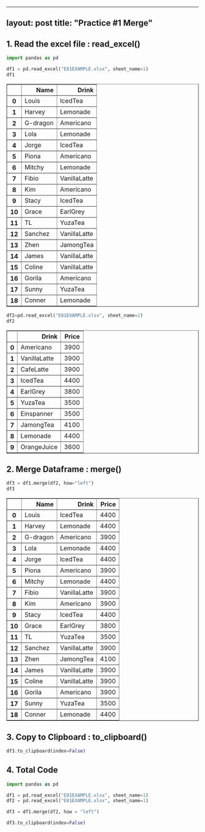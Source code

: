 
---
layout: post
title:  "Practice #1 Merge"
---




## 1. Read the excel file : read_excel()


```python
import pandas as pd

df1 = pd.read_excel("E01EXAMPLE.xlsx", sheet_name=1)
df1
```




<div>
<style scoped>
    .dataframe tbody tr th:only-of-type {
        vertical-align: middle;
    }

    .dataframe tbody tr th {
        vertical-align: top;
    }

    .dataframe thead th {
        text-align: right;
    }
</style>
<table border="1" class="dataframe">
  <thead>
    <tr style="text-align: right;">
      <th></th>
      <th>Name</th>
      <th>Drink</th>
    </tr>
  </thead>
  <tbody>
    <tr>
      <th>0</th>
      <td>Louis</td>
      <td>IcedTea</td>
    </tr>
    <tr>
      <th>1</th>
      <td>Harvey</td>
      <td>Lemonade</td>
    </tr>
    <tr>
      <th>2</th>
      <td>G-dragon</td>
      <td>Americano</td>
    </tr>
    <tr>
      <th>3</th>
      <td>Lola</td>
      <td>Lemonade</td>
    </tr>
    <tr>
      <th>4</th>
      <td>Jorge</td>
      <td>IcedTea</td>
    </tr>
    <tr>
      <th>5</th>
      <td>Piona</td>
      <td>Americano</td>
    </tr>
    <tr>
      <th>6</th>
      <td>Mitchy</td>
      <td>Lemonade</td>
    </tr>
    <tr>
      <th>7</th>
      <td>Fibio</td>
      <td>VanillaLatte</td>
    </tr>
    <tr>
      <th>8</th>
      <td>Kim</td>
      <td>Americano</td>
    </tr>
    <tr>
      <th>9</th>
      <td>Stacy</td>
      <td>IcedTea</td>
    </tr>
    <tr>
      <th>10</th>
      <td>Grace</td>
      <td>EarlGrey</td>
    </tr>
    <tr>
      <th>11</th>
      <td>TL</td>
      <td>YuzaTea</td>
    </tr>
    <tr>
      <th>12</th>
      <td>Sanchez</td>
      <td>VanillaLatte</td>
    </tr>
    <tr>
      <th>13</th>
      <td>Zhen</td>
      <td>JamongTea</td>
    </tr>
    <tr>
      <th>14</th>
      <td>James</td>
      <td>VanillaLatte</td>
    </tr>
    <tr>
      <th>15</th>
      <td>Coline</td>
      <td>VanillaLatte</td>
    </tr>
    <tr>
      <th>16</th>
      <td>Gorila</td>
      <td>Americano</td>
    </tr>
    <tr>
      <th>17</th>
      <td>Sunny</td>
      <td>YuzaTea</td>
    </tr>
    <tr>
      <th>18</th>
      <td>Conner</td>
      <td>Lemonade</td>
    </tr>
  </tbody>
</table>
</div>




```python
df2=pd.read_excel("E01EXAMPLE.xlsx", sheet_name=2)
df2
```




<div>
<style scoped>
    .dataframe tbody tr th:only-of-type {
        vertical-align: middle;
    }

    .dataframe tbody tr th {
        vertical-align: top;
    }

    .dataframe thead th {
        text-align: right;
    }
</style>
<table border="1" class="dataframe">
  <thead>
    <tr style="text-align: right;">
      <th></th>
      <th>Drink</th>
      <th>Price</th>
    </tr>
  </thead>
  <tbody>
    <tr>
      <th>0</th>
      <td>Americano</td>
      <td>3900</td>
    </tr>
    <tr>
      <th>1</th>
      <td>VanillaLatte</td>
      <td>3900</td>
    </tr>
    <tr>
      <th>2</th>
      <td>CafeLatte</td>
      <td>3900</td>
    </tr>
    <tr>
      <th>3</th>
      <td>IcedTea</td>
      <td>4400</td>
    </tr>
    <tr>
      <th>4</th>
      <td>EarlGrey</td>
      <td>3800</td>
    </tr>
    <tr>
      <th>5</th>
      <td>YuzaTea</td>
      <td>3500</td>
    </tr>
    <tr>
      <th>6</th>
      <td>Einspanner</td>
      <td>3500</td>
    </tr>
    <tr>
      <th>7</th>
      <td>JamongTea</td>
      <td>4100</td>
    </tr>
    <tr>
      <th>8</th>
      <td>Lemonade</td>
      <td>4400</td>
    </tr>
    <tr>
      <th>9</th>
      <td>OrangeJuice</td>
      <td>3600</td>
    </tr>
  </tbody>
</table>
</div>



## 2. Merge Dataframe : merge()


```python
df3 = df1.merge(df2, how="left")
df3
```




<div>
<style scoped>
    .dataframe tbody tr th:only-of-type {
        vertical-align: middle;
    }

    .dataframe tbody tr th {
        vertical-align: top;
    }

    .dataframe thead th {
        text-align: right;
    }
</style>
<table border="1" class="dataframe">
  <thead>
    <tr style="text-align: right;">
      <th></th>
      <th>Name</th>
      <th>Drink</th>
      <th>Price</th>
    </tr>
  </thead>
  <tbody>
    <tr>
      <th>0</th>
      <td>Louis</td>
      <td>IcedTea</td>
      <td>4400</td>
    </tr>
    <tr>
      <th>1</th>
      <td>Harvey</td>
      <td>Lemonade</td>
      <td>4400</td>
    </tr>
    <tr>
      <th>2</th>
      <td>G-dragon</td>
      <td>Americano</td>
      <td>3900</td>
    </tr>
    <tr>
      <th>3</th>
      <td>Lola</td>
      <td>Lemonade</td>
      <td>4400</td>
    </tr>
    <tr>
      <th>4</th>
      <td>Jorge</td>
      <td>IcedTea</td>
      <td>4400</td>
    </tr>
    <tr>
      <th>5</th>
      <td>Piona</td>
      <td>Americano</td>
      <td>3900</td>
    </tr>
    <tr>
      <th>6</th>
      <td>Mitchy</td>
      <td>Lemonade</td>
      <td>4400</td>
    </tr>
    <tr>
      <th>7</th>
      <td>Fibio</td>
      <td>VanillaLatte</td>
      <td>3900</td>
    </tr>
    <tr>
      <th>8</th>
      <td>Kim</td>
      <td>Americano</td>
      <td>3900</td>
    </tr>
    <tr>
      <th>9</th>
      <td>Stacy</td>
      <td>IcedTea</td>
      <td>4400</td>
    </tr>
    <tr>
      <th>10</th>
      <td>Grace</td>
      <td>EarlGrey</td>
      <td>3800</td>
    </tr>
    <tr>
      <th>11</th>
      <td>TL</td>
      <td>YuzaTea</td>
      <td>3500</td>
    </tr>
    <tr>
      <th>12</th>
      <td>Sanchez</td>
      <td>VanillaLatte</td>
      <td>3900</td>
    </tr>
    <tr>
      <th>13</th>
      <td>Zhen</td>
      <td>JamongTea</td>
      <td>4100</td>
    </tr>
    <tr>
      <th>14</th>
      <td>James</td>
      <td>VanillaLatte</td>
      <td>3900</td>
    </tr>
    <tr>
      <th>15</th>
      <td>Coline</td>
      <td>VanillaLatte</td>
      <td>3900</td>
    </tr>
    <tr>
      <th>16</th>
      <td>Gorila</td>
      <td>Americano</td>
      <td>3900</td>
    </tr>
    <tr>
      <th>17</th>
      <td>Sunny</td>
      <td>YuzaTea</td>
      <td>3500</td>
    </tr>
    <tr>
      <th>18</th>
      <td>Conner</td>
      <td>Lemonade</td>
      <td>4400</td>
    </tr>
  </tbody>
</table>
</div>



## 3. Copy to Clipboard : to_clipboard()


```python
df3.to_clipboard(index=False)
```

## 4. Total Code


```python
import pandas as pd

df1 = pd.read_excel("E01EXAMPLE.xlsx", sheet_name=1)
df2 = pd.read_excel("E01EXAMPLE.xlsx", sheet_name=1)

df3 = df1.merge(df2, how = "left")

df3.to_clipboard(index=False)
```
